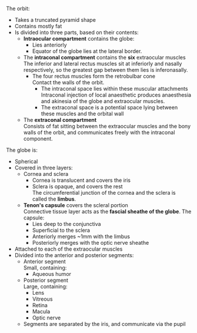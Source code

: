 The orbit:
* Takes a truncated pyramid shape
* Contains mostly fat
* Is divided into three parts, based on their contents:
	* **Intraocular compartment** contains the globe:
		* Lies anteriorly
		* Equator of the globe lies at the lateral border.
	* The **intraconal compartment** contains the **six** extraocular muscles  
	The inferior and lateral rectus muscles sit at inferiorly and nasally respectively, so the greatest gap between them lies is inferonasally.
		* The four rectus muscles form the retrobulbar cone  
		Contact the walls of the orbit.
			* The intraconal space lies within these muscular attachments  
			Intraconal injection of local anaesthetic produces anaesthesia and akinesia of the globe and extraocular muscles.
			* The extraconal space is a potential space lying between these muscles and the orbital wall
	* The **extraconal compartment**  
	Consists of fat sitting between the extraocular muscles and the bony walls of the orbit, and communicates freely with the intraconal component.

The globe is:
* Spherical
* Covered in three layers:
	* Cornea and sclera
		* Cornea is translucent and covers the iris
		* Sclera is opaque, and covers the rest  
		The circumferential junction of the cornea and the sclera is called the **limbus**.
	* **Tenon's capsule** covers the scleral portion  
	Connective tissue layer acts as the **fascial sheathe of the globe**. The capsule:
		* Lies deep to the conjunctiva
		* Superficial to the sclera  
		* Anteriorly merges ~1mm with the limbus
		* Posteriorly merges with the optic nerve sheathe
* Attached to each of the extraocular muscles
* Divided into the anterior and posterior segments:
	* Anterior segment  
	Small, containing:
		* Aqueous humor
	* Posterior segment  
	Large, containing:
		* Lens
		* Vitreous
		* Retina
		* Macula
		* Optic nerve
	* Segments are separated by the iris, and communicate via the pupil
